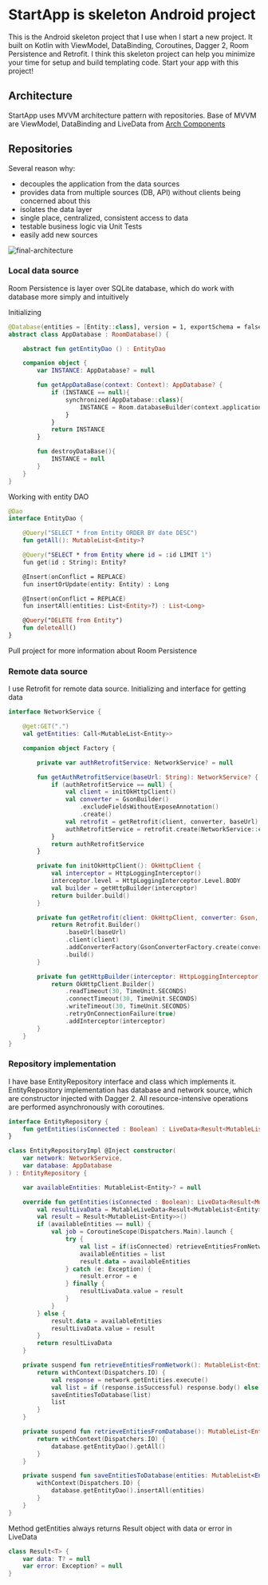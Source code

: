 # StartApp is skeleton Android project

This is the Android skeleton project that I use when I start a new project. 
It built on Kotlin with ViewModel, DataBinding, Coroutines, Dagger 2, Room Persistence and Retrofit. I think this skeleton project can help you minimize your time for setup and build templating code. Start your app with this project!
## Architecture
StartApp uses MVVM architecture pattern with repositories. Base of MVVM are ViewModel, DataBinding and LiveData from [Arch Components](https://developer.android.com/topic/libraries/architecture)

## Repositories
Several reason why:

- decouples the application from the data sources
- provides data from multiple sources (DB, API) without clients being concerned about this
- isolates the data layer
- single place, centralized, consistent access to data
- testable business logic via Unit Tests
- easily add new sources

![final-architecture](https://user-images.githubusercontent.com/13753249/63937240-9fed8b80-ca6a-11e9-9bba-872cd08be513.png)
### Local data source
Room Persistence is layer over SQLite database, which do work with database more simply and intuitively

Initializing
``` kotlin
@Database(entities = [Entity::class], version = 1, exportSchema = false)
abstract class AppDatabase : RoomDatabase() {

    abstract fun getEntityDao () : EntityDao

    companion object {
        var INSTANCE: AppDatabase? = null

        fun getAppDataBase(context: Context): AppDatabase? {
            if (INSTANCE == null){
                synchronized(AppDatabase::class){
                    INSTANCE = Room.databaseBuilder(context.applicationContext, AppDatabase::class.java, "app.db").build()
                }
            }
            return INSTANCE
        }

        fun destroyDataBase(){
            INSTANCE = null
        }
    }
}
```

Working with entity DAO
```kotlin
@Dao
interface EntityDao {

    @Query("SELECT * from Entity ORDER BY date DESC")
    fun getAll(): MutableList<Entity>?

    @Query("SELECT * from Entity where id = :id LIMIT 1")
    fun get(id : String): Entity?

    @Insert(onConflict = REPLACE)
    fun insertOrUpdate(entity: Entity) : Long

    @Insert(onConflict = REPLACE)
    fun insertAll(entities: List<Entity>?) : List<Long>

    @Query("DELETE from Entity")
    fun deleteAll()
}
```

Pull project for more information about Room Persistence
### Remote data source

I use Retrofit for remote data source. Initializing and interface for getting data
```kotlin
interface NetworkService {

    @get:GET(".")
    val getEntities: Call<MutableList<Entity>>

    companion object Factory {

        private var authRetrofitService: NetworkService? = null

        fun getAuthRetrofitService(baseUrl: String): NetworkService? {
            if (authRetrofitService == null) {
                val client = initOkHttpClient()
                val converter = GsonBuilder()
                    .excludeFieldsWithoutExposeAnnotation()
                    .create()
                val retrofit = getRetrofit(client, converter, baseUrl)
                authRetrofitService = retrofit.create(NetworkService::class.java)
            }
            return authRetrofitService
        }

        private fun initOkHttpClient(): OkHttpClient {
            val interceptor = HttpLoggingInterceptor()
            interceptor.level = HttpLoggingInterceptor.Level.BODY
            val builder = getHttpBuilder(interceptor)
            return builder.build()
        }

        private fun getRetrofit(client: OkHttpClient, converter: Gson, baseUrl: String): Retrofit {
            return Retrofit.Builder()
                .baseUrl(baseUrl)
                .client(client)
                .addConverterFactory(GsonConverterFactory.create(converter))
                .build()
        }

        private fun getHttpBuilder(interceptor: HttpLoggingInterceptor): OkHttpClient.Builder {
            return OkHttpClient.Builder()
                .readTimeout(30, TimeUnit.SECONDS)
                .connectTimeout(30, TimeUnit.SECONDS)
                .writeTimeout(30, TimeUnit.SECONDS)
                .retryOnConnectionFailure(true)
                .addInterceptor(interceptor)
        }
    }
}
```

### Repository implementation
I have base EntityRepository interface and class which implements it. EntityRepository implementation has database and network source, which are constructor injected with Dagger 2. 
All resource-intensive operations are performed asynchronously with coroutines.
```kotlin
interface EntityRepository {
    fun getEntities(isConnected : Boolean) : LiveData<Result<MutableList<Entity>>>
}
```

```kotlin
class EntityRepositoryImpl @Inject constructor(
    var network: NetworkService,
    var database: AppDatabase
) : EntityRepository {

    var availableEntities: MutableList<Entity>? = null

    override fun getEntities(isConnected : Boolean): LiveData<Result<MutableList<Entity>>> {
        val resultLivaData = MutableLiveData<Result<MutableList<Entity>>>()
        val result = Result<MutableList<Entity>>()
        if (availableEntities == null) {
            val job = CoroutineScope(Dispatchers.Main).launch {
                try {
                    val list = if(isConnected) retrieveEntitiesFromNetwork() else retrieveEntitiesFromDatabase()
                    availableEntities = list
                    result.data = availableEntities
                } catch (e: Exception) {
                    result.error = e
                } finally {
                    resultLivaData.value = result
                }
            }
        } else {
            result.data = availableEntities
            resultLivaData.value = result
        }
        return resultLivaData
    }

    private suspend fun retrieveEntitiesFromNetwork(): MutableList<Entity>? {
        return withContext(Dispatchers.IO) {
            val response = network.getEntities.execute()
            val list = if (response.isSuccessful) response.body() else mutableListOf()
            saveEntitiesToDatabase(list)
            list
        }
    }

    private suspend fun retrieveEntitiesFromDatabase(): MutableList<Entity>? {
        return withContext(Dispatchers.IO) {
            database.getEntityDao().getAll()
        }
    }

    private suspend fun saveEntitiesToDatabase(entities: MutableList<Entity>?) {
        withContext(Dispatchers.IO) {
            database.getEntityDao().insertAll(entities)
        }
    }
}
```

Method getEntities always returns Result object with data or error in LiveData
```kotlin
class Result<T> {
    var data: T? = null
    var error: Exception? = null
}
```